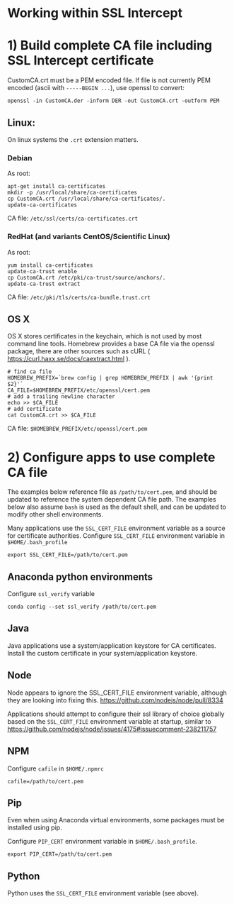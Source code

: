 Working within SSL Intercept
============================

# 1) Build complete CA file including SSL Intercept certificate

CustomCA.crt must be a PEM encoded file.
If file is not currently PEM encoded (ascii with `-----BEGIN ...`), use openssl
to convert:
```
openssl -in CustomCA.der -inform DER -out CustomCA.crt -outform PEM
```


## Linux:

On linux systems the `.crt` extension matters.

### Debian
As root:
```
apt-get install ca-certificates
mkdir -p /usr/local/share/ca-certificates
cp CustomCA.crt /usr/local/share/ca-certificates/.
update-ca-certificates
```

CA file:
`/etc/ssl/certs/ca-certificates.crt`

### RedHat (and variants CentOS/Scientific Linux)
As root:
```
yum install ca-certificates
update-ca-trust enable
cp CustomCA.crt /etc/pki/ca-trust/source/anchors/.
update-ca-trust extract
```

CA file:
`/etc/pki/tls/certs/ca-bundle.trust.crt`


## OS X
OS X stores certificates in the keychain, which is not used by most command line
tools.  Homebrew provides a base CA file via the openssl package, there are
other sources such as cURL ( https://curl.haxx.se/docs/caextract.html ).

```
# find ca file
HOMEBREW_PREFIX=`brew config | grep HOMEBREW_PREFIX | awk '{print $2}'`
CA_FILE=$HOMEBREW_PREFIX/etc/openssl/cert.pem
# add a trailing newline character
echo >> $CA_FILE
# add certificate
cat CustomCA.crt >> $CA_FILE
```

CA file:
`$HOMEBREW_PREFIX/etc/openssl/cert.pem`


# 2) Configure apps to use complete CA file
The examples below reference file as `/path/to/cert.pem`, and should be
updated to reference the system dependent CA file path.  The examples below
also assume `bash` is used as the default shell, and can be updated to modify
other shell environments.

Many applications use the `SSL_CERT_FILE` environment
variable as a source for certificate authorities.
Configure `SSL_CERT_FILE` environment variable in `$HOME/.bash_profile`
```
export SSL_CERT_FILE=/path/to/cert.pem
```

## Anaconda python environments
Configure `ssl_verify` variable
```
conda config --set ssl_verify /path/to/cert.pem
```

## Java
Java applications use a system/application keystore for CA certificates.
Install the custom certificate in your system/application keystore.

## Node
Node appears to ignore the SSL_CERT_FILE environment variable, although
they are looking into fixing this.
https://github.com/nodejs/node/pull/8334

Applications should attempt to configure their ssl library of choice globally
based on the `SSL_CERT_FILE` environment variable at startup, similar to
https://github.com/nodejs/node/issues/4175#issuecomment-238211757

## NPM
Configure `cafile` in `$HOME/.npmrc`
```
cafile=/path/to/cert.pem
```

## Pip
Even when using Anaconda virtual environments, some packages must be installed
using pip.

Configure `PIP_CERT` environment variable in `$HOME/.bash_profile`.
```
export PIP_CERT=/path/to/cert.pem
```

## Python
Python uses the `SSL_CERT_FILE` environment variable (see above).
